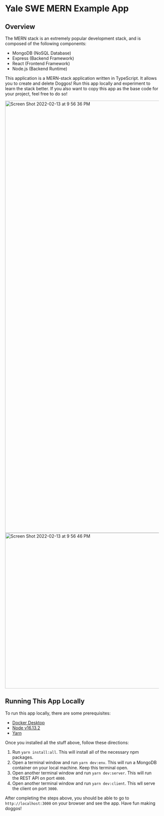 # Yale SWE MERN Example App

## Overview

The MERN stack is an extremely popular development stack, and is composed of the following components:

- MongoDB (NoSQL Database)
- Express (Backend Framework)
- React (Frontend Framework)
- Node.js (Backend Runtime)

This application is a MERN-stack application written in TypeScript. It allows you to create and delete Doggos! Run this app locally and experiment to learn the stack better. If you also want to copy this app as the base code for your project, feel free to do so!

<div style="display: flex; flex-direction: column; justify-content: center; align-items: center;">
<img width="1411" alt="Screen Shot 2022-02-13 at 9 56 36 PM" src="https://user-images.githubusercontent.com/45532884/153793783-e5b742b2-4731-4155-b6aa-aa42c039cb94.png">

<img width="508" alt="Screen Shot 2022-02-13 at 9 56 46 PM" src="https://user-images.githubusercontent.com/45532884/153793792-155a49e1-b193-4935-9e6b-baec0b99bc96.png">
</div>

## Running This App Locally

To run this app locally, there are some prerequisites:

- [Docker Desktop](https://www.docker.com/products/docker-desktop)
- [Node v16.13.2](https://nodejs.org/en/)
- [Yarn](https://classic.yarnpkg.com/lang/en/docs/install/)

Once you installed all the stuff above, follow these directions:

1. Run `yarn install:all`. This will install all of the necessary npm packages.
2. Open a terminal window and run `yarn dev:env`. This will run a MongoDB container on your local machine. Keep this terminal open.
3. Open another terminal window and run `yarn dev:server`. This will run the REST API on port `4000`.
4. Open another terminal window and run `yarn dev:client`. This wll serve the client on port `3000`.

After completing the steps above, you should be able to go to `http://localhost:3000` on your browser and see the app. Have fun making doggos!
